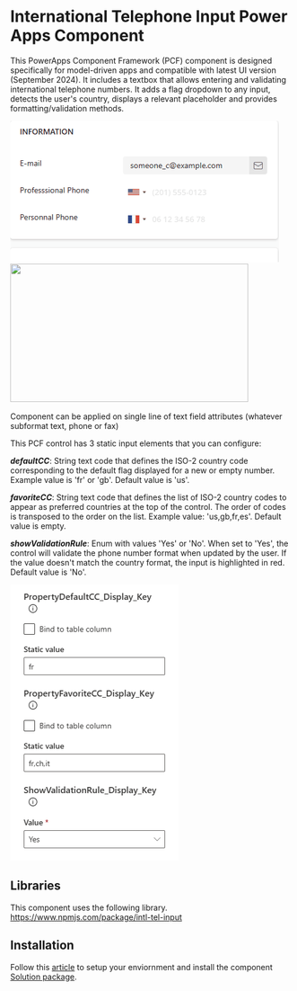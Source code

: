# International Telephone Input Power Apps Component
This PowerApps Component Framework (PCF) component is designed specifically for model-driven apps and compatible with latest UI version (September 2024). It includes a textbox that allows entering and validating international telephone numbers. It adds a flag dropdown to any input, detects the user's country, displays a relevant placeholder and provides formatting/validation methods.


<img src="https://github.com/rafaelbatista6/IntlTelInputPCF/blob/master/images/IntlTelInput.gif">
<img src="https://raw.github.com/OGcanviz/IntlTelInputPCF/master/images/vanilla.png" width="424px" height="246px">







Component can be applied on single line of text field attributes (whatever subformat text, phone or fax)

This PCF control has 3 static input elements that you can configure:

***defaultCC***: String text code that defines the ISO-2 country code corresponding to the default flag displayed for a new or empty number. Example value is 'fr' or 'gb'. Default value is 'us'.

***favoriteCC***: String text code that defines the list of ISO-2 country codes to appear as preferred countries at the top of the control. The order of codes is transposed to the order on the list. Example value: 'us,gb,fr,es'. Default value is empty.

***showValidationRule***: Enum with values 'Yes' or 'No'. When set to 'Yes', the control will validate the phone number format when updated by the user. If the value doesn't match the country format, the input is highlighted in red. Default value is 'No'.

<img src="https://github.com/rafaelbatista6/IntlTelInputPCF/blob/master/images/CaptureScreen.PNG">

## Libraries
This component uses the following library.
https://www.npmjs.com/package/intl-tel-input

## Installation
Follow this [article](https://docs.microsoft.com/en-us/powerapps/developer/component-framework/component-framework-for-canvas-apps) to setup your enviornment and install the component [Solution package](https://github.com/OGcanviz/IntlTelInputPCF/tree/master/releases).
